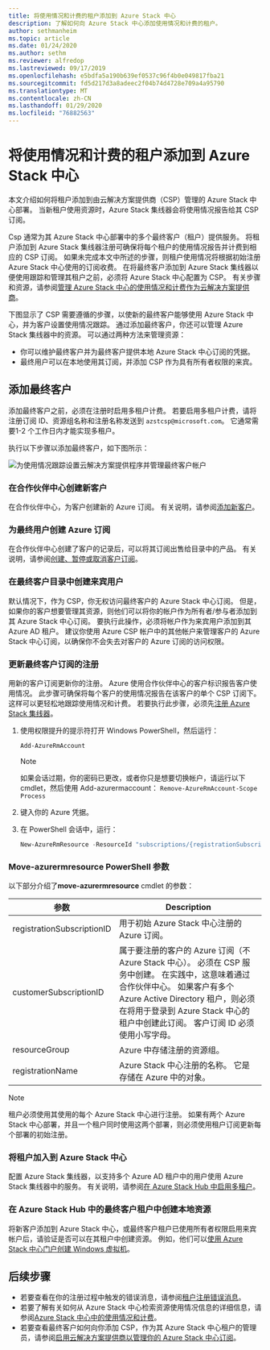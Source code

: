 ```yaml
---
title: 将使用情况和计费的租户添加到 Azure Stack 中心
description: 了解如何向 Azure Stack 中心添加使用情况和计费的租户。
author: sethmanheim
ms.topic: article
ms.date: 01/24/2020
ms.author: sethm
ms.reviewer: alfredop
ms.lastreviewed: 09/17/2019
ms.openlocfilehash: e5bdfa5a190b639ef0537c96f4b0e049817fba21
ms.sourcegitcommit: fd5d217d3a8adeec2f04b74d4728e709a4a95790
ms.translationtype: MT
ms.contentlocale: zh-CN
ms.lasthandoff: 01/29/2020
ms.locfileid: "76882563"
---
```

# <a name="add-tenant-for-usage-and-billing-to-azure-stack-hub"></a>将使用情况和计费的租户添加到 Azure Stack 中心

本文介绍如何将租户添加到由云解决方案提供商（CSP）管理的 Azure Stack 中心部署。 当新租户使用资源时，Azure Stack 集线器会将使用情况报告给其 CSP 订阅。

Csp 通常为其 Azure Stack 中心部署中的多个最终客户（租户）提供服务。 将租户添加到 Azure Stack 集线器注册可确保将每个租户的使用情况报告并计费到相应的 CSP 订阅。 如果未完成本文中所述的步骤，则租户使用情况将根据初始注册 Azure Stack 中心使用的订阅收费。 在将最终客户添加到 Azure Stack 集线器以便使用跟踪和管理其租户之前，必须将 Azure Stack 中心配置为 CSP。 有关步骤和资源，请参阅[管理 Azure Stack 中心的使用情况和计费作为云解决方案提供商](azure-stack-add-manage-billing-as-a-csp.md)。

下图显示了 CSP 需要遵循的步骤，以使新的最终客户能够使用 Azure Stack 中心，并为客户设置使用情况跟踪。 通过添加最终客户，你还可以管理 Azure Stack 集线器中的资源。 可以通过两种方法来管理资源：

- 你可以维护最终客户并为最终客户提供本地 Azure Stack 中心订阅的凭据。  
- 最终用户可以在本地使用其订阅，并添加 CSP 作为具有所有者权限的来宾。

## <a name="add-an-end-customer"></a>添加最终客户

添加最终客户之前，必须在注册时启用多租户计费。 若要启用多租户计费，请将注册订阅 ID、资源组名称和注册名称发送到 `azstcsp@microsoft.com`。 它通常需要1-2 个工作日内才能实现多租户。

执行以下步骤以添加最终客户，如下图所示：

![为使用情况跟踪设置云解决方案提供程序并管理最终客户帐户](media/azure-stack-csp-enable-billing-usage-tracking/process-csp-enable-billing.png)

### <a name="create-a-new-customer-in-partner-center"></a>在合作伙伴中心创建新客户

在合作伙伴中心，为客户创建新的 Azure 订阅。 有关说明，请参阅[添加新客户](/partner-center/add-a-new-customer)。

### <a name="create-an-azure-subscription-for-the-end-customer"></a>为最终用户创建 Azure 订阅

在合作伙伴中心创建了客户的记录后，可以将其订阅出售给目录中的产品。 有关说明，请参阅[创建、暂停或取消客户订阅](/partner-center/create-a-new-subscription)。

### <a name="create-a-guest-user-in-the-end-customer-directory"></a>在最终客户目录中创建来宾用户

默认情况下，作为 CSP，你无权访问最终客户的 Azure Stack 中心订阅。 但是，如果你的客户想要管理其资源，则他们可以将你的帐户作为所有者/参与者添加到其 Azure Stack 中心订阅。 要执行此操作，必须将帐户作为来宾用户添加到其 Azure AD 租户。 建议你使用 Azure CSP 帐户中的其他帐户来管理客户的 Azure Stack 中心订阅，以确保你不会失去对客户的 Azure 订阅的访问权限。

### <a name="update-the-registration-with-the-end-customer-subscription"></a>更新最终客户订阅的注册

用新的客户订阅更新你的注册。 Azure 使用合作伙伴中心的客户标识报告客户使用情况。 此步骤可确保将每个客户的使用情况报告在该客户的单个 CSP 订阅下。 这样可以更轻松地跟踪使用情况和计费。 若要执行此步骤，必须先[注册 Azure Stack 集线器](azure-stack-registration.md)。

1. 使用权限提升的提示符打开 Windows PowerShell，然后运行：  

   ```powershell
   Add-AzureRmAccount
   ```

   >[!Note]
   > 如果会话过期，你的密码已更改，或者你只是想要切换帐户，请运行以下 cmdlet，然后使用 Add-azurermaccount： `Remove-AzureRmAccount-Scope Process`

2. 键入你的 Azure 凭据。
3. 在 PowerShell 会话中，运行：

   ```powershell
   New-AzureRmResource -ResourceId "subscriptions/{registrationSubscriptionId}/resourceGroups/{resourceGroup}/providers/Microsoft.AzureStack/registrations/{registrationName}/customerSubscriptions/{customerSubscriptionId}" -ApiVersion 2017-06-01
   ```

### <a name="new-azurermresource-powershell-parameters"></a>Move-azurermresource PowerShell 参数

以下部分介绍了**move-azurermresource** cmdlet 的参数：

| 参数 | Description |
| --- | --- |
|registrationSubscriptionID | 用于初始 Azure Stack 中心注册的 Azure 订阅。|
| customerSubscriptionID | 属于要注册的客户的 Azure 订阅（不 Azure Stack 中心）。 必须在 CSP 服务中创建。 在实践中，这意味着通过合作伙伴中心。 如果客户有多个 Azure Active Directory 租户，则必须在将用于登录到 Azure Stack 中心的租户中创建此订阅。 客户订阅 ID 必须使用小写字母。 |
| resourceGroup | Azure 中存储注册的资源组。 |
| registrationName | Azure Stack 中心注册的名称。 它是存储在 Azure 中的对象。 

> [!NOTE]  
> 租户必须使用其使用的每个 Azure Stack 中心进行注册。 如果有两个 Azure Stack 中心部署，并且一个租户同时使用这两个部署，则必须使用租户订阅更新每个部署的初始注册。

### <a name="onboard-tenant-to-azure-stack-hub"></a>将租户加入到 Azure Stack 中心

配置 Azure Stack 集线器，以支持多个 Azure AD 租户中的用户使用 Azure Stack 集线器中的服务。 有关说明，请参阅[在 Azure Stack Hub 中启用多租户](azure-stack-enable-multitenancy.md)。

### <a name="create-a-local-resource-in-the-end-customer-tenant-in-azure-stack-hub"></a>在 Azure Stack Hub 中的最终客户租户中创建本地资源

将新客户添加到 Azure Stack 中心，或最终客户租户已使用所有者权限启用来宾帐户后，请验证是否可以在其租户中创建资源。 例如，他们可以[使用 Azure Stack 中心门户创建 Windows 虚拟机](../user/azure-stack-quick-windows-portal.md)。

## <a name="next-steps"></a>后续步骤

- 若要查看在你的注册过程中触发的错误消息，请参阅[租户注册错误消息](azure-stack-registration-errors.md)。
- 若要了解有关如何从 Azure Stack 中心检索资源使用情况信息的详细信息，请参阅[Azure Stack 中心中的使用情况和计费](azure-stack-billing-and-chargeback.md)。
- 若要查看最终客户如何向你添加 CSP，作为其 Azure Stack 中心租户的管理员，请参阅[启用云解决方案提供商以管理你的 Azure Stack 中心订阅](../user/azure-stack-csp-enable-billing-usage-tracking.md)。
